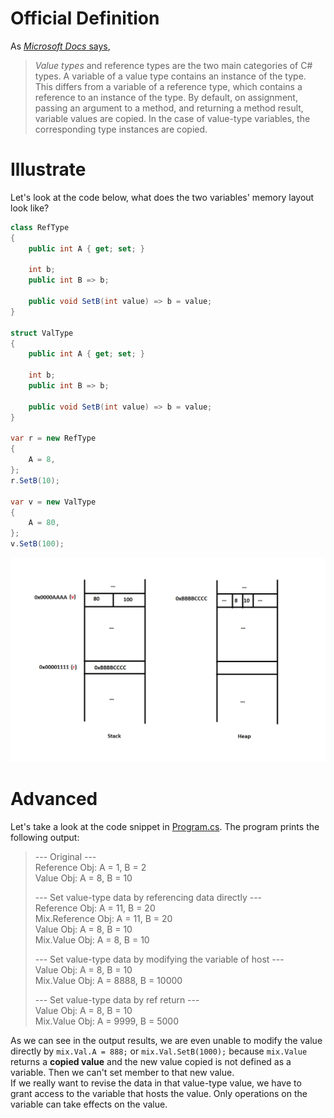 # Official Definition
As [*Microsoft Docs* says](https://docs.microsoft.com/en-us/dotnet/csharp/language-reference/builtin-types/value-types),
> *Value types* and reference types are the two main categories of C# types. A variable of a value type contains an instance of the type. This differs from a variable of a reference type, which contains a reference to an instance of the type. By default, on assignment, passing an argument to a method, and returning a method result, variable values are copied. In the case of value-type variables, the corresponding type instances are copied.

# Illustrate
Let's look at the code below, what does the two variables' memory layout look like?
``` cs
class RefType
{
    public int A { get; set; }

    int b;
    public int B => b;

    public void SetB(int value) => b = value;
}

struct ValType
{
    public int A { get; set; }

    int b;
    public int B => b;

    public void SetB(int value) => b = value;
}

var r = new RefType
{
    A = 8,
};
r.SetB(10);

var v = new ValType
{
    A = 80,
};
v.SetB(100);
```
![difference-in-memory-between-value-and-reference.png](../../Resources/Images/difference-in-memory-between-value-and-reference.png)

# Advanced
Let's take a look at the code snippet in [Program.cs](Examples/RefValue/Program.cs). The program prints the following output:
> --- Original ---  
> Reference Obj: A = 1, B = 2  
> Value Obj: A = 8, B = 10  
>   
> --- Set value-type data by referencing data directly ---  
> Reference Obj: A = 11, B = 20  
> Mix.Reference Obj: A = 11, B = 20  
> Value Obj: A = 8, B = 10  
> Mix.Value Obj: A = 8, B = 10  
>   
> --- Set value-type data by modifying the variable of host ---  
> Value Obj: A = 8, B = 10  
> Mix.Value Obj: A = 8888, B = 10000  
>   
> --- Set value-type data by ref return ---  
> Value Obj: A = 8, B = 10  
> Mix.Value Obj: A = 9999, B = 5000  

As we can see in the output results, we are even unable to modify the value directly by `mix.Val.A = 888;` or `mix.Val.SetB(1000);` because `mix.Value` returns a **copied value** and the new value copied is not defined as a variable. Then we can't set member to that new value.  
If we really want to revise the data in that value-type value, we have to grant access to the variable that hosts the value. Only operations on the variable can take effects on the value.